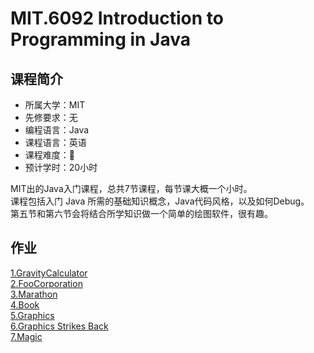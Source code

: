 # MIT.6092 Introduction to Programming in Java  

## 课程简介

- 所属大学：MIT  
- 先修要求：无  
- 编程语言：Java  
- 课程语言：英语  
- 课程难度：🌟  
- 预计学时：20小时  

MIT出的Java入门课程，总共7节课程，每节课大概一个小时。  
课程包括入门 Java 所需的基础知识概念，Java代码风格，以及如何Debug。  
第五节和第六节会将结合所学知识做一个简单的绘图软件，很有趣。  

## 作业  

[1.GravityCalculator](./src/GravityCalculator)  
[2.FooCorporation](./src/FooCorporation)  
[3.Marathon](./src/Marathon)  
[4.Book](./src/Book)  
[5.Graphics](./src/Graphics)  
[6.Graphics Strikes Back](./src/GraphicsStrikesBack)  
[7.Magic](./src/MagicSquare)  
